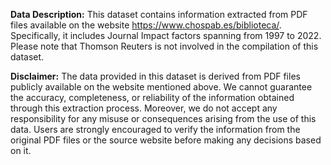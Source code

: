 **Data Description:**
This dataset contains information extracted from PDF files available on the website https://www.chospab.es/biblioteca/. Specifically, it includes Journal Impact factors spanning from 1997 to 2022. Please note that Thomson Reuters is not involved in the compilation of this dataset.

**Disclaimer:**
The data provided in this dataset is derived from PDF files publicly available on the website mentioned above. We cannot guarantee the accuracy, completeness, or reliability of the information obtained through this extraction process. Moreover, we do not accept any responsibility for any misuse or consequences arising from the use of this data. Users are strongly encouraged to verify the information from the original PDF files or the source website before making any decisions based on it.
